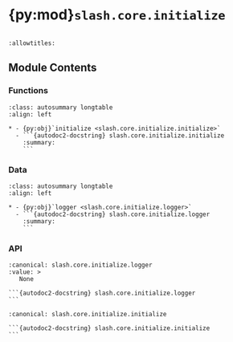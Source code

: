 # {py:mod}`slash.core.initialize`

```{py:module} slash.core.initialize
```

```{autodoc2-docstring} slash.core.initialize
:allowtitles:
```

## Module Contents

### Functions

````{list-table}
:class: autosummary longtable
:align: left

* - {py:obj}`initialize <slash.core.initialize.initialize>`
  - ```{autodoc2-docstring} slash.core.initialize.initialize
    :summary:
    ```
````

### Data

````{list-table}
:class: autosummary longtable
:align: left

* - {py:obj}`logger <slash.core.initialize.logger>`
  - ```{autodoc2-docstring} slash.core.initialize.logger
    :summary:
    ```
````

### API

````{py:data} logger
:canonical: slash.core.initialize.logger
:value: >
   None

```{autodoc2-docstring} slash.core.initialize.logger
```

````

````{py:function} initialize(slash_exe: pathlib.Path) -> bool
:canonical: slash.core.initialize.initialize

```{autodoc2-docstring} slash.core.initialize.initialize
```
````
